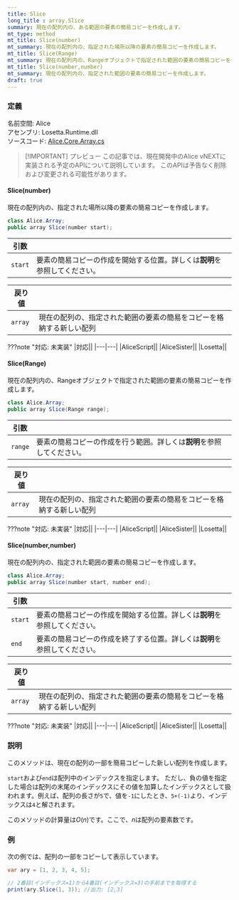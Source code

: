 ```yaml
---
title: Slice
long_title : array.Slice
summary: 現在の配列内の、ある範囲の要素の簡易コピーを作成します。
mt_type: method
mt_title: Slice(number)
mt_summary: 現在の配列内の、指定された場所以降の要素の簡易コピーを作成します。
mt_title: Slice(Range)
mt_summary: 現在の配列内の、Rangeオブジェクトで指定された範囲の要素の簡易コピーを作成します。
mt_title: Slice(number,number)
mt_summary: 現在の配列内の、指定された範囲の要素の簡易コピーを作成します。
draft: true
---
```


### 定義
名前空間: Alice<br/>
アセンブリ: Losetta.Runtime.dll<br/>
ソースコード: [Alice.Core.Array.cs](https://github.com/WSOFT-Project/Losetta/blob/master/Losetta.Runtime/Core/Extension/Alice.Core.Array.cs)

> [!IMPORTANT] プレビュー
> この記事では、現在開発中のAlice vNEXTに実装される予定のAPIについて説明しています。
> このAPIは予告なく削除および変更される可能性があります。

#### Slice(number)

現在の配列内の、指定された場所以降の要素の簡易コピーを作成します。

```cs title="AliceScript"
class Alice.Array;
public array Slice(number start);
```

|引数| |
|-|-|
|`start`|要素の簡易コピーの作成を開始する位置。詳しくは**説明**を参照してください。|

|戻り値| |
|-|-|
|`array`|現在の配列の、指定された範囲の要素の簡易をコピーを格納する新しい配列|

???note "対応: 未実装"
    |対応||
    |---|---|
    |AliceScript||
    |AliceSister||
    |Losetta||

#### Slice(Range)

現在の配列内の、Rangeオブジェクトで指定された範囲の要素の簡易コピーを作成します。

```cs title="AliceScript"
class Alice.Array;
public array Slice(Range range);
```

|引数| |
|-|-|
|`range`|要素の簡易コピーの作成を行う範囲。詳しくは**説明**を参照してください。|

|戻り値| |
|-|-|
|`array`|現在の配列の、指定された範囲の要素の簡易をコピーを格納する新しい配列|

???note "対応: 未実装"
    |対応||
    |---|---|
    |AliceScript||
    |AliceSister||
    |Losetta||

#### Slice(number,number)

現在の配列内の、指定された範囲の要素の簡易コピーを作成します。

```cs title="AliceScript"
class Alice.Array;
public array Slice(number start, number end);
```

|引数| |
|-|-|
|`start`|要素の簡易コピーの作成を開始する位置。詳しくは**説明**を参照してください。|
|`end`|要素の簡易コピーの作成を終了する位置。詳しくは**説明**を参照してください。|

|戻り値| |
|-|-|
|`array`|現在の配列の、指定された範囲の要素の簡易をコピーを格納する新しい配列|

???note "対応: 未実装"
    |対応||
    |---|---|
    |AliceScript||
    |AliceSister||
    |Losetta||

### 説明
このメソッドは、現在の配列の一部を簡易コピーした新しい配列を作成します。

`start`および`end`は配列中のインデックスを指定します。
ただし、負の値を指定した場合は配列の末尾のインデックスにその値を加算したインデックスとして扱われます。例えば、配列の長さが`5`で、値を`-1`にしたとき、`5+(-1)`より、インデックスは`4`と解されます。

このメソッドの計算量は$O(n)$です。ここで、$n$は配列の要素数です。

### 例
次の例では、配列の一部をコピーして表示しています。

```cs title="AliceScript"
var ary = [1, 2, 3, 4, 5];

// 2番目(インデックス=1)から4番目(インデックス=3)の手前までを取得する
print(ary.Slice(1, 3)); //出力: [2,3]
```
